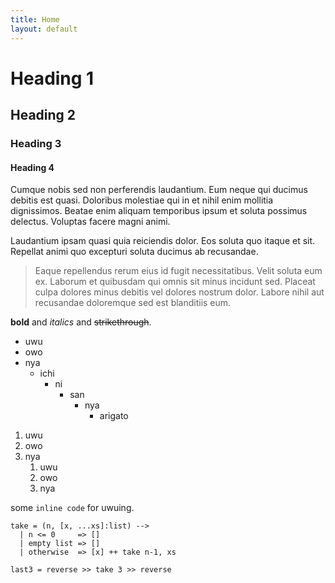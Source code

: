 ```yaml
---
title: Home
layout: default
---
```

# Heading 1
## Heading 2
### Heading 3
#### Heading 4

Cumque nobis sed non perferendis laudantium. Eum neque qui ducimus debitis est quasi. Doloribus molestiae qui in et nihil enim mollitia dignissimos. Beatae enim aliquam temporibus ipsum et soluta possimus delectus. Voluptas facere magni animi.

Laudantium ipsam quasi quia reiciendis dolor. Eos soluta quo itaque et sit. Repellat animi quo excepturi soluta ducimus ab recusandae.

> Eaque repellendus rerum eius id fugit necessitatibus. Velit soluta eum ex. Laborum et quibusdam qui omnis sit minus incidunt sed. Placeat culpa dolores minus debitis vel dolores nostrum dolor. Labore nihil aut recusandae doloremque sed est blanditiis eum.

**bold** and *italics* and ~~strikethrough~~.

- uwu
- owo
- nya
    - ichi
        - ni
            - san
                - nya
                    - arigato

1. uwu
2. owo
3. nya
    1. uwu
    2. owo
    3. nya

some `inline code` for uwuing.

```
take = (n, [x, ...xs]:list) -->
  | n <= 0     => []
  | empty list => []
  | otherwise  => [x] ++ take n-1, xs

last3 = reverse >> take 3 >> reverse
```
